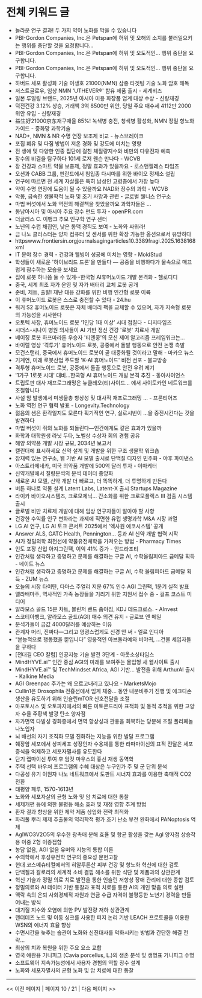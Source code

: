 # 전체 키워드 글

- 놀라운 연구 결과! 두 가지 약이 노화를 막을 수 있습니다
- PBI-Gordon Companies, Inc.은 Petspan에 허위 및 오해의 소지를 불러일으키는 행위를 중단할 것을 요청합니다…
- PBI-Gordon Companies, Inc.은 Petspan에 허위 및 오도적인… 행위 중단을 요구합니다.
- PBI-Gordon Companies, Inc.은 Petspan에 허위 및 오도적인... 행위 중단을 요구합니다.
- 하버드 세포 활성화 기술 이생호 21000(NMN) 삼중 타겟팅 기술 노화 암호 해독
- 저스트글로우, 임상 NMN 'UTHEVER®' 함유 제품 출시 - 세계비즈
- 일본 루얼링 브랜드, 2025년 아시아 미용 화장품 업계 대상 수상 - 신랑재경
- 덕전건강 3.12% 상승, 거래액 3억 8500만 위안, 당일 주요 매수세 4112만 2000위안 유입 - 신랑재경
- 益生好21000京东재구매율 85%! 녹색병 충전, 청색병 활성화, NMN 정밀 항노화 가이드 - 중화망 과학기술
- NAD+, NMN & NR 수명 연장 보조제 비교 - 뉴스브레이크
- 포집 폐유 및 다짐 방법이 저온 경화 및 강도에 미치는 영향
- 전 생애 및 다양한 인종 집단에 걸친 체질량지수와 비만의 다유전자 예측
- 장수의 비결을 탐구하다 101세 로저 웬슨 만나다 - WCVB
- 장 건강과 스마트 약물 보충제, 정말 효과가 있을까요 - 로스앤젤레스 타임즈
- 오션과 CABB 그룹, 핀란드에서 침입종 다시마를 위한 바이오 정제소 설립
- 연구에 따르면 전 세계 자살률은 특히 남성인 고령층에서 가장 높다
- 약이 수명 연장에 도움이 될 수 있을까요 NAD와 장수의 과학 - WCVB
- 악몽, 급속한 생물학적 노화 및 조기 사망과 관련 - 글로벌 웰니스 연구소
- 마법 버섯에서 노화 역전의 해결책을 찾았을까요 과학자들은 …
- 동남아시아 및 아시아 주요 장수 펀드 투자 - openPR.com
- 더글러스 C. 이뱅크 추모  인구학 연구 센터
- 노년의 수렵 채집인, 낮은 동맥 경직도 보여 - 노화와 싸워라!
- 금 나노 클러스터는 양자 컴퓨터 및 센서를 위한 확장 가능한 옵션으로서 유망하다
- httpswww.frontiersin.orgjournalsagingarticles10.3389fragi.2025.1638168xml
- IT 분야 장수 경력 - 건강과 웰빙이 성공에 미치는 영향 - MoldStud
- 학생들이 새로운 '하이브리드 드론'을 만들다 — 공중을 비행하다가 물속으로 매끄럽게 잠수하는 모습을 보세요
- 집에 로봇 하나쯤 둘 수 있게···한국형 AI휴머노이드 개발 본격화 - 헬로디디
- 중국, 세계 최초 자가 운영 및 자가 배터리 교체 로봇 공개
- 준비, 제트, 출발! 재난 대응 강화를 위한 비행 인간형 로봇 이륙
- 이 휴머노이드 로봇은 스스로 충전할 수 있다 - 24.hu
- 워커 S2 휴머노이드 로봇은 자체 배터리 팩을 교체할 수 있으며, 자가 지속형 로봇의 가능성을 시사한다
- 오토텍 사장, 휴머노이드 로봇 ‘1인당 1대 이상’ 시대 점칠다 - 디지타임즈
- 시더스-시나이 병원 의사들이 AI 기반 정신 건강 '로봇' 치료사 개발
- 베이징 로봇 하프마라톤 우승자 '티엔쿵'의 모션 제어 알고리즘 프레임워크는...
- 바이럴 영상 '격투기' 휴머노이드 로봇, 공중에서 돌발 행동으로 안전 논쟁 촉발
- 모건스탠리, 중국에서 휴머노이드 로봇이 곧 대중화될 것이라고 말해 - 마카오 뉴스
- 기계연, 미래 로봇산업 주도할 'K-AI 휴머노이드' 비전 선포 - 불교방송
- 격투형 휴머노이드 로봇, 공중에서 돌출 행동으로 안전 우려 제기
- '1가구 1로봇 시대' 대비…한국형 AI 휴머노이드 개발 본격 추진 - 동아사이언스
- 트립토판 대사 재프로그래밍은 뉴클레오(티)사이드… 에서 사이토카인 네트워크를 조절합니다
- 사설 암 발생에서 미생물총 항상성 및 대사적 재프로그래밍 ... - 프론티어즈
- 노화 역전 연구 협력 발표 - Longevity.Technology
- 젊음의 샘은 환각일지도 모른다 획기적인 연구, 실로시빈이 …을 증진시킨다는 것을 발견하다
- 마법 버섯이 쥐의 노화를 되돌린다—인간에게도 같은 효과가 있을까
- 화학과 대학원생 라닛 두타, 노벨상 수상자 회의 경험 공유
- 해양 의약품 개발 시장 규모, 2034년 보고서
- 캘린더에 표시하세요 신약 설계 및 개발을 위한 구조 생물학 워크숍
- 잠재력 있는 연구소, 웹 기반 AI 모델 출시로 단백질 디자인 민주화 - 야후 파이낸스
- 아스트라제네카, 미국 의약품 개발에 500억 달러 투자 - 이마케터
- 신약개발에서 질량분석의 분석 데이터 중앙화
- 새로운 AI 모델, 신약 개발 더 빠르고, 더 똑똑하게, 더 투명하게 만든다
- 버튼 하나로 약물 설계 Latent Labs, Latent-X 출시  Startups Magazine
- 라이카 바이오시스템즈, 크로모제닉… 간소화를 위한 크로모플렉스 III 검출 시스템 출시
- 글로벌 비만 치료제 개발에 대해 임상 연구자들이 알아야 할 사항
- 건강한 수익률 인구 변화라는 과제에 직면한 유럽 생명과학 M&A 시장 과열
- LG AI 연구, LG AI 토크 콘서트 2025에서 '엑사원 에코시스템' 공개
- Answer ALS, GATC Health, Pennington... 등과 AI 신약 개발 협력 시작
- AI가 정밀의학 최전선에 약물유전체학을 가져오는 방법 - Pharmacy Times
- 인도 포장 산업 아지그린팩, 이익 41% 증가 - 안드라조티
- 인간처럼 생각하고 증명하고 문제를 해결하는 구글 AI, 수학올림피아드 금메달 획득 - 네이트 뉴스
- 인간처럼 생각하고 증명하고 문제를 해결하는 구글 AI, 수학 올림피아드 금메달 획득 - ZUM 뉴스
- 오늘의 시장 타이탄, 다마스 주얼리 지분 67% 인수  AGI 그린팩, 1분기 실적 발표
- 앨라배마주, 역사적인 가족 농장들을 기리기 위한 지원서 접수 중 - 걸프 코스트 미디어
- 알라모스 골드 15분 차트, 볼린저 밴드 좁아짐, KDJ 데드크로스. - AInvest
- 스코티아뱅크, 알라모스 골드(AGI) 매수 의견 유지 - 글로브 앤 메일
- 분석가들이 금값 4000달러를 예상하는 이유
- 관계자 머리, 진짜다—그리고 영광스럽게도 신경 안 써 - 엘르 인디아
- “본능적으로 행동했을 뿐입니다”  영웅적인 아브둘라예와 비야귀, …건물 세입자들을 구하다
- [전대길 CEO 칼럼] 인공지능 기술 발전 3단계 - 아웃소싱타임스
- MindHYVE.ai™ 인간 중심 AGI의 미래를 보여주는 몰입형 새 웹사이트 출시
- MindHYVE.ai™ 및 TechMindset Africa, AGI 기반… 발전을 위해 ArthurAI 출시 - Kalkine Media
- AGI Greenpac 주가는 왜 오르고내리고 있나요 - MarketsMojo
- Cullin1은 Drosophila 전흉선에서 임계 체중… 동안 내분비주기 진행 및 에크디손 생산을 유도하기 위해 인슐린mTOR 신호전달을 조절
- 아포토시스 및 오토파지에서의 빠른 미토콘드리아 표적화 및 동적 추적을 위한 고양자 수율 주황색 발광 탄소 양자점
- 자가면역 다발성 경화증에서 면역 항상성과 관용을 회복하는 당분해 조절 폴리페놀 나노입자
- 뇌 배선의 자기 조직화 모델 진화하는 지능을 위한 발달 프로그램
- 췌장암 세포에서 상피세포 성장인자 수용체를 통한 라파마이신의 표적 전달은 세포 증식을 억제하고 세포자멸사를 유도한다
- 단기 랩마이신 투여 후 암컷 마우스의 흉선 재생 동역학
- 주택 선택 바우처 프로그램의 수혜 대상은 누구인가 주 및 군 단위 분석
- 다공성 유기 이원자 나노 네트워크에서 도판트 시너지 효과를 이용한 촉매적 CO2 전환
- 태평양 페루, 1570-1613년
- 노화와 세포자살의 균형 노화 및 암 치료에 대한 통찰
- 세제개편 등에 의한 불평등 해소 효과 및 재정 영향 추계 방법
- 환자 결과 향상을 위한 제약 제품 상업화 전략 최적화
- 파리풀 뿌리 제제 추출물의 약리학적 평가 조기 난소 부전 완화에서 PANoptosis 억제
- AgIWO3V2O5의 우수한 광촉매 분해 효율 및 항균 활성을 갖는 AgI 양자점 상승작용 이중 Z형 이종접합
- 농담 없음, AGI 없음 유머와 지능의 통합 이론
- 수의학에서 후성유전학 연구의 중요성 문헌고찰
- 현대 코스메슈티컬에서의 히알루론산 피부 건강 및 항노화 혁신에 대한 검토
- 단백질과 칼로리의 세계적 소비 결핍 해소를 위한 식단 및 제품과의 상관관계
- 혁신 기술과 정밀 의료 치료 발전을 통한 인슐린 저항성 장애 관리에 대한 종합 검토
- 정밀의료와 AI 데이터 기반 통찰과 표적 치료를 통한 AI의 개인 맞춤 의료 실현
- 맥락 속의 은퇴 사회경제적 자원과 연금 수급 자격이 불평등한 노년기 경력을 만들어내는 방식
- 대기질 지수와 오염에 의한 PV 발전량 저하 상관관계
- 랜더데즈 노드 및 이동 싱크를 사용한 퍼지 논리 기반 LEACH 프로토콜을 이용한 WSN의 에너지 효율 향상
- 수면시간을 늦추는 습관이 노화와 신진대사를 악화시키는 방법과 간단한 해결 전략…
- 최상의 치과 복원을 위한 주요 요소 교합
- 영국 애완용 기니피그 (Cavia porcellus, L.)의 생존 분석 및 생명표 기니피그 수명
- 소프트웨어 지속가능성에서 사용자 경험의 역할 장수 설계
- 노화와 세포자멸사의 균형 노화 및 암 치료에 대한 통찰

---
<< 이전 페이지 | 페이지 10 / 21 | 다음 페이지 >>